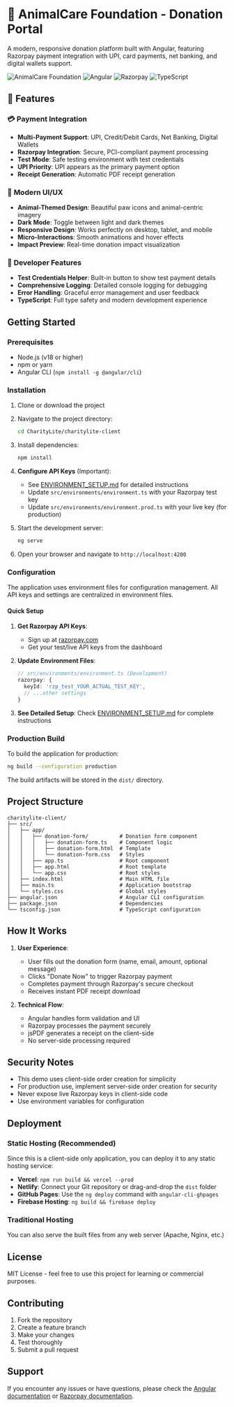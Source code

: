 # 🐾 AnimalCare Foundation - Donation Portal

A modern, responsive donation platform built with Angular, featuring Razorpay payment integration with UPI, card payments, net banking, and digital wallets support.

![AnimalCare Foundation](https://img.shields.io/badge/AnimalCare-Foundation-green?style=for-the-badge)
![Angular](https://img.shields.io/badge/Angular-18+-red?style=for-the-badge&logo=angular)
![Razorpay](https://img.shields.io/badge/Razorpay-Integration-blue?style=for-the-badge)
![TypeScript](https://img.shields.io/badge/TypeScript-5.0+-blue?style=for-the-badge&logo=typescript)

## 🌟 Features

### 💳 **Payment Integration**
- **Multi-Payment Support**: UPI, Credit/Debit Cards, Net Banking, Digital Wallets
- **Razorpay Integration**: Secure, PCI-compliant payment processing
- **Test Mode**: Safe testing environment with test credentials
- **UPI Priority**: UPI appears as the primary payment option
- **Receipt Generation**: Automatic PDF receipt generation

### 🎨 **Modern UI/UX**
- **Animal-Themed Design**: Beautiful paw icons and animal-centric imagery
- **Dark Mode**: Toggle between light and dark themes
- **Responsive Design**: Works perfectly on desktop, tablet, and mobile
- **Micro-Interactions**: Smooth animations and hover effects
- **Impact Preview**: Real-time donation impact visualization

### 🔧 **Developer Features**
- **Test Credentials Helper**: Built-in button to show test payment details
- **Comprehensive Logging**: Detailed console logging for debugging
- **Error Handling**: Graceful error management and user feedback
- **TypeScript**: Full type safety and modern development experience

## Getting Started

### Prerequisites

- Node.js (v18 or higher)
- npm or yarn
- Angular CLI (`npm install -g @angular/cli`)

### Installation

1. Clone or download the project
2. Navigate to the project directory:
   ```bash
   cd CharityLite/charitylite-client
   ```

3. Install dependencies:
   ```bash
   npm install
   ```

4. **Configure API Keys** (Important):
   - See [ENVIRONMENT_SETUP.md](ENVIRONMENT_SETUP.md) for detailed instructions
   - Update `src/environments/environment.ts` with your Razorpay test key
   - Update `src/environments/environment.prod.ts` with your live key (for production)

5. Start the development server:
   ```bash
   ng serve
   ```

6. Open your browser and navigate to `http://localhost:4200`

### Configuration

The application uses environment files for configuration management. All API keys and settings are centralized in environment files.

#### Quick Setup

1. **Get Razorpay API Keys**:
   - Sign up at [razorpay.com](https://razorpay.com)
   - Get your test/live API keys from the dashboard

2. **Update Environment Files**:
   ```typescript
   // src/environments/environment.ts (Development)
   razorpay: {
     keyId: 'rzp_test_YOUR_ACTUAL_TEST_KEY',
     // ...other settings
   }
   ```

3. **See Detailed Setup**: Check [ENVIRONMENT_SETUP.md](ENVIRONMENT_SETUP.md) for complete instructions

### Production Build

To build the application for production:

```bash
ng build --configuration production
```

The build artifacts will be stored in the `dist/` directory.

## Project Structure

```
charitylite-client/
├── src/
│   ├── app/
│   │   ├── donation-form/          # Donation form component
│   │   │   ├── donation-form.ts    # Component logic
│   │   │   ├── donation-form.html  # Template
│   │   │   └── donation-form.css   # Styles
│   │   ├── app.ts                  # Root component
│   │   ├── app.html                # Root template
│   │   └── app.css                 # Root styles
│   ├── index.html                  # Main HTML file
│   ├── main.ts                     # Application bootstrap
│   └── styles.css                  # Global styles
├── angular.json                    # Angular CLI configuration
├── package.json                    # Dependencies
└── tsconfig.json                   # TypeScript configuration
```

## How It Works

1. **User Experience**:
   - User fills out the donation form (name, email, amount, optional message)
   - Clicks "Donate Now" to trigger Razorpay payment
   - Completes payment through Razorpay's secure checkout
   - Receives instant PDF receipt download

2. **Technical Flow**:
   - Angular handles form validation and UI
   - Razorpay processes the payment securely
   - jsPDF generates a receipt on the client-side
   - No server-side processing required

## Security Notes

- This demo uses client-side order creation for simplicity
- For production use, implement server-side order creation for security
- Never expose live Razorpay keys in client-side code
- Use environment variables for configuration

## Deployment

### Static Hosting (Recommended)

Since this is a client-side only application, you can deploy it to any static hosting service:

- **Vercel**: `npm run build && vercel --prod`
- **Netlify**: Connect your Git repository or drag-and-drop the `dist` folder
- **GitHub Pages**: Use the `ng deploy` command with `angular-cli-ghpages`
- **Firebase Hosting**: `ng build && firebase deploy`

### Traditional Hosting

You can also serve the built files from any web server (Apache, Nginx, etc.)

## License

MIT License - feel free to use this project for learning or commercial purposes.

## Contributing

1. Fork the repository
2. Create a feature branch
3. Make your changes
4. Test thoroughly
5. Submit a pull request

## Support

If you encounter any issues or have questions, please check the [Angular documentation](https://angular.io/docs) or [Razorpay documentation](https://razorpay.com/docs/).
